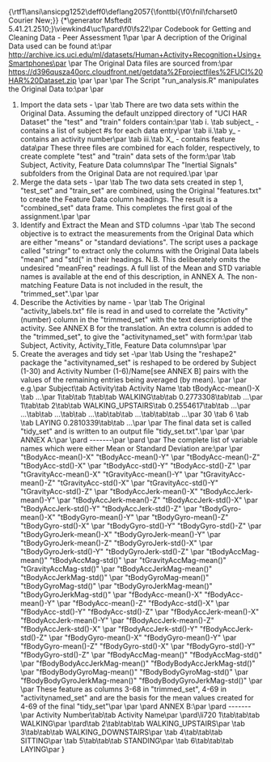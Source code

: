{\rtf1\ansi\ansicpg1252\deff0\deflang2057{\fonttbl{\f0\fnil\fcharset0 Courier New;}}
{\*\generator Msftedit 5.41.21.2510;}\viewkind4\uc1\pard\f0\fs22\par
Codebook for Getting and Cleaning Data - Peer Assessment 1\par
\par
A decription of the Original Data used can be found at:\par
http://archive.ics.uci.edu/ml/datasets/Human+Activity+Recognition+Using+Smartphones\par
\par
The Original Data files are sourced from:\par
https://d396qusza40orc.cloudfront.net/getdata%2Fprojectfiles%2FUCI%20HAR%20Dataset.zip \par
\par
\par
The Script "run_analysis.R" manipulates the Original Data to:\par
\par
1. Import the data sets - \par
\tab There are two data sets within the Original Data. Assuming the default unzipped directory of "UCI HAR Dataset" the "test" and "train" folders contain:\par
\tab i. \tab subject_<folder name> - contains a list of subject #s for each data entry\par
\tab ii.\tab y_<folder name> - contains an activity number\par
\tab iii.\tab X_<folder name> - contains feature data\par
These three files are combined for each folder, respectively, to create complete "test" and "train" data sets of the form:\par
\tab Subject, Activity, Feature Data columns\par
The "Inertial Signals" subfolders from the Original Data are not required.\par
\par
2. Merge the data sets - \par
\tab The two data sets created in step 1, "test_set" and "train_set" are combined, using the Original "features.txt" to create the Feature Data column headings. The result is a "combined_set" data frame. This completes the first goal of the assignment.\par
\par
3. Identify and Extract the Mean and STD columns -\par
\tab The second objective is to extract the measurements from the Original Data which are either "means" or "standard deviations". The script uses a package called "stringr" to extract only the columns with the Original Data labels "mean(" and "std(" in their headings. N.B. This deliberately omits the undesired "meanFreq" readings. A full list of the Mean and STD variable names is available at the end of this description, in ANNEX A. The non-matching Feature Data is not included in the result, the "trimmed_set".\par
\par
4. Describe the Activities by name - \par
\tab The Original "activity_labels.txt" file is read in and used to correlate the "Activity" (number) column in the "trimmed_set" with the text description of the activity. See ANNEX B for the translation. An extra column is added to the "trimmed_set", to give the "activitynamed_set" with form:\par
\tab Subject, Activity, Activity_Title, Feature Data columns\par
\par
5. Create the averages and tidy set -\par
\tab Using the "reshape2" package the "activitynamed_set" is reshaped to be ordered by Subject (1-30) and Activity Number (1-6)/Name[see ANNEX B] pairs with the values of the remaining entries being averaged (by mean). \par
\par
e.g.\par
Subject\tab Activity\tab Activity Name \tab    tBodyAcc-mean()-X \tab ...\par
1\tab\tab 1\tab\tab WALKING\tab\tab    0.2773308\tab\tab ...\par
1\tab\tab 2\tab\tab WALKING_UPSTAIRS\tab    0.2554617\tab\tab ...\par
...\tab\tab ...\tab\tab ...\tab\tab\tab    ...\tab\tab\tab ...\par
30        \tab 6   \tab      \tab LAYING             0.2810339\tab\tab ...\par
\par
The final data set is called "tidy_set" and is written to an output file "tidy_set.txt".\par
\par
\par
ANNEX A:\par
\pard -------\par
\pard  \par
The complete list of variable names which were either Mean or Standard Deviation are:\par
           \par
 "tBodyAcc-mean()-X"           "tBodyAcc-mean()-Y"          \par
 "tBodyAcc-mean()-Z"           "tBodyAcc-std()-X"           \par
 "tBodyAcc-std()-Y"            "tBodyAcc-std()-Z"           \par
 "tGravityAcc-mean()-X"        "tGravityAcc-mean()-Y"       \par
 "tGravityAcc-mean()-Z"        "tGravityAcc-std()-X"        \par
 "tGravityAcc-std()-Y"         "tGravityAcc-std()-Z"        \par
 "tBodyAccJerk-mean()-X"       "tBodyAccJerk-mean()-Y"      \par
 "tBodyAccJerk-mean()-Z"       "tBodyAccJerk-std()-X"       \par
 "tBodyAccJerk-std()-Y"        "tBodyAccJerk-std()-Z"       \par
 "tBodyGyro-mean()-X"          "tBodyGyro-mean()-Y"         \par
 "tBodyGyro-mean()-Z"          "tBodyGyro-std()-X"          \par
 "tBodyGyro-std()-Y"           "tBodyGyro-std()-Z"          \par
 "tBodyGyroJerk-mean()-X"      "tBodyGyroJerk-mean()-Y"     \par
 "tBodyGyroJerk-mean()-Z"      "tBodyGyroJerk-std()-X"      \par
 "tBodyGyroJerk-std()-Y"       "tBodyGyroJerk-std()-Z"      \par
 "tBodyAccMag-mean()"          "tBodyAccMag-std()"          \par
 "tGravityAccMag-mean()"       "tGravityAccMag-std()"       \par
 "tBodyAccJerkMag-mean()"      "tBodyAccJerkMag-std()"      \par
 "tBodyGyroMag-mean()"         "tBodyGyroMag-std()"         \par
 "tBodyGyroJerkMag-mean()"     "tBodyGyroJerkMag-std()"     \par
 "fBodyAcc-mean()-X"           "fBodyAcc-mean()-Y"          \par
 "fBodyAcc-mean()-Z"           "fBodyAcc-std()-X"           \par
 "fBodyAcc-std()-Y"            "fBodyAcc-std()-Z"           \par
 "fBodyAccJerk-mean()-X"       "fBodyAccJerk-mean()-Y"      \par
 "fBodyAccJerk-mean()-Z"       "fBodyAccJerk-std()-X"       \par
 "fBodyAccJerk-std()-Y"        "fBodyAccJerk-std()-Z"       \par
 "fBodyGyro-mean()-X"          "fBodyGyro-mean()-Y"         \par
 "fBodyGyro-mean()-Z"          "fBodyGyro-std()-X"          \par
 "fBodyGyro-std()-Y"           "fBodyGyro-std()-Z"          \par
 "fBodyAccMag-mean()"          "fBodyAccMag-std()"          \par
 "fBodyBodyAccJerkMag-mean()"  "fBodyBodyAccJerkMag-std()"  \par
 "fBodyBodyGyroMag-mean()"     "fBodyBodyGyroMag-std()"     \par
 "fBodyBodyGyroJerkMag-mean()" "fBodyBodyGyroJerkMag-std()" \par
\par
These feature as columns 3-68 in "trimmed_set", 4-69 in "activitynamed_set" and are the basis for the mean values created for 4-69 of the final "tidy_set"\par
\par
\pard ANNEX B:\par
\pard -------\par
Activity Number\tab\tab Activity Name\par
\pard\li720 1\tab\tab\tab WALKING\par
\pard\tab 2\tab\tab\tab WALKING_UPSTAIRS\par
\tab 3\tab\tab\tab WALKING_DOWNSTAIRS\par
\tab 4\tab\tab\tab SITTING\par
\tab 5\tab\tab\tab STANDING\par
\tab 6\tab\tab\tab LAYING\par
}
 